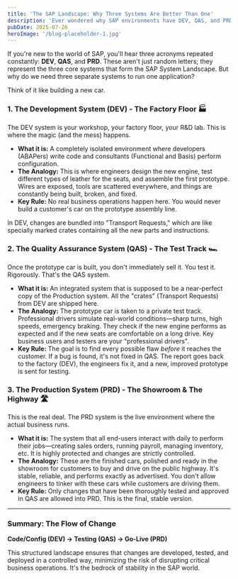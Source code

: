```yaml
---
title: 'The SAP Landscape: Why Three Systems Are Better Than One'
description: 'Ever wondered why SAP environments have DEV, QAS, and PRD systems? Let’s explore the most fundamental concept in SAP Basis with a simple analogy.'
pubDate: 2025-07-26
heroImage: '/blog-placeholder-1.jpg'
---
```


If you're new to the world of SAP, you'll hear three acronyms repeated constantly: **DEV**, **QAS**, and **PRD**. These aren't just random letters; they represent the three core systems that form the SAP System Landscape. But why do we need three separate systems to run one application?

Think of it like building a new car.

### 1. The Development System (DEV) - The Factory Floor 🏭

The DEV system is your workshop, your factory floor, your R&D lab. This is where the magic (and the mess) happens.

* **What it is:** A completely isolated environment where developers (ABAPers) write code and consultants (Functional and Basis) perform configuration.
* **The Analogy:** This is where engineers design the new engine, test different types of leather for the seats, and assemble the first prototype. Wires are exposed, tools are scattered everywhere, and things are constantly being built, broken, and fixed.
* **Key Rule:** No real business operations happen here. You would never build a customer's car on the prototype assembly line.

In DEV, changes are bundled into "Transport Requests," which are like specially marked crates containing all the new parts and instructions.

### 2. The Quality Assurance System (QAS) - The Test Track 🏎️

Once the prototype car is built, you don't immediately sell it. You test it. Rigorously. That's the QAS system.

* **What it is:** An integrated system that is supposed to be a near-perfect copy of the Production system. All the "crates" (Transport Requests) from DEV are shipped here.
* **The Analogy:** The prototype car is taken to a private test track. Professional drivers simulate real-world conditions—sharp turns, high speeds, emergency braking. They check if the new engine performs as expected and if the new seats are comfortable on a long drive. Key business users and testers are your "professional drivers".
* **Key Rule:** The goal is to find every possible flaw *before* it reaches the customer. If a bug is found, it's not fixed in QAS. The report goes back to the factory (DEV), the engineers fix it, and a new, improved prototype is sent for testing.

### 3. The Production System (PRD) - The Showroom & The Highway 🛣️

This is the real deal. The PRD system is the live environment where the actual business runs.

* **What it is:** The system that all end-users interact with daily to perform their jobs—creating sales orders, running payroll, managing inventory, etc. It is highly protected and changes are strictly controlled.
* **The Analogy:** These are the finished cars, polished and ready in the showroom for customers to buy and drive on the public highway. It's stable, reliable, and performs exactly as advertised. You don't allow engineers to tinker with these cars while customers are driving them.
* **Key Rule:** Only changes that have been thoroughly tested and approved in QAS are allowed into PRD. This is the final, stable version.

---

### Summary: The Flow of Change

**Code/Config (DEV) → Testing (QAS) → Go-Live (PRD)**

This structured landscape ensures that changes are developed, tested, and deployed in a controlled way, minimizing the risk of disrupting critical business operations. It's the bedrock of stability in the SAP world.